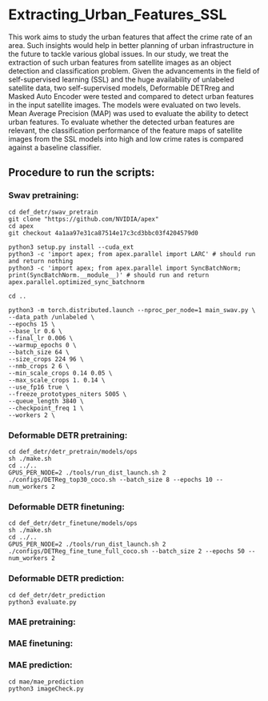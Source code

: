 # Extracting_Urban_Features_SSL

This work aims to study the urban features that affect the crime rate of an area. Such insights would help in better planning of urban infrastructure in the future to tackle various global issues. In our study, we treat the extraction of such urban features from satellite images as an object detection and classification problem. Given the advancements in the field of self-supervised learning (SSL) and the huge availability of unlabeled satellite data, two self-supervised models, Deformable DETRreg and Masked Auto Encoder were tested and compared to detect urban features in the input satellite images. The models were evaluated on two levels. Mean Average Precision (MAP) was used to evaluate the ability to detect urban features. To evaluate whether the detected urban features are relevant, the classification performance of the feature maps of satellite images from the SSL models into high and low crime rates is compared against a baseline classifier.

## Procedure to run the scripts:

### Swav pretraining:

```
cd def_detr/swav_pretrain
git clone "https://github.com/NVIDIA/apex"
cd apex
git checkout 4a1aa97e31ca87514e17c3cd3bbc03f4204579d0

python3 setup.py install --cuda_ext
python3 -c 'import apex; from apex.parallel import LARC' # should run and return nothing
python3 -c 'import apex; from apex.parallel import SyncBatchNorm; print(SyncBatchNorm.__module__)' # should run and return apex.parallel.optimized_sync_batchnorm

cd ..

python3 -m torch.distributed.launch --nproc_per_node=1 main_swav.py \
--data_path /unlabeled \
--epochs 15 \
--base_lr 0.6 \
--final_lr 0.006 \
--warmup_epochs 0 \
--batch_size 64 \
--size_crops 224 96 \
--nmb_crops 2 6 \
--min_scale_crops 0.14 0.05 \
--max_scale_crops 1. 0.14 \
--use_fp16 true \
--freeze_prototypes_niters 5005 \
--queue_length 3840 \
--checkpoint_freq 1 \
--workers 2 \
```

### Deformable DETR pretraining:

```
cd def_detr/detr_pretrain/models/ops
sh ./make.sh
cd ../..
GPUS_PER_NODE=2 ./tools/run_dist_launch.sh 2 ./configs/DETReg_top30_coco.sh --batch_size 8 --epochs 10 --num_workers 2
```

### Deformable DETR finetuning:

```
cd def_detr/detr_finetune/models/ops
sh ./make.sh
cd ../..
GPUS_PER_NODE=2 ./tools/run_dist_launch.sh 2 ./configs/DETReg_fine_tune_full_coco.sh --batch_size 2 --epochs 50 --num_workers 2
```

### Deformable DETR prediction:

```
cd def_detr/detr_prediction
python3 evaluate.py
```

### MAE pretraining:

### MAE finetuning:

### MAE prediction:

```
cd mae/mae_prediction
python3 imageCheck.py
```
